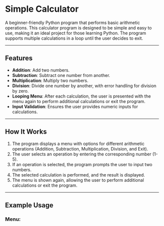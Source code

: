 # Simple Calculator

A beginner-friendly Python program that performs basic arithmetic operations. This calculator program is designed to be simple and easy to use, making it an ideal project for those learning Python. The program supports multiple calculations in a loop until the user decides to exit.

---

## Features
- **Addition**: Add two numbers.
- **Subtraction**: Subtract one number from another.
- **Multiplication**: Multiply two numbers.
- **Division**: Divide one number by another, with error handling for division by zero.
- **Looping Menu**: After each calculation, the user is presented with the menu again to perform additional calculations or exit the program.
- **Input Validation**: Ensures the user provides numeric inputs for calculations.

---

## How It Works
1. The program displays a menu with options for different arithmetic operations (Addition, Subtraction, Multiplication, Division, and Exit).
2. The user selects an operation by entering the corresponding number (1-5).
3. If an operation is selected, the program prompts the user to input two numbers.
4. The selected calculation is performed, and the result is displayed.
5. The menu is shown again, allowing the user to perform additional calculations or exit the program.

---

## Example Usage
### Menu:
